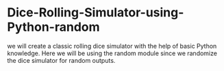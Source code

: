 # Dice-Rolling-Simulator-using-Python-random

we will create a classic rolling dice simulator with the help of basic Python knowledge. Here we will be using the random module since we randomize the dice simulator for random outputs.
